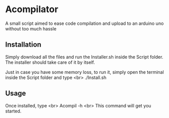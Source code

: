 # Acompilator
A small script aimed to ease code compilation and upload to an arduino uno without too much hassle


## Installation 

Simply download all the files and run the Installer.sh inside the Script folder.
The installer should take care of it by itself.

Just in case you have some memory loss, to run it, simply open the terminal inside the Script folder and type <br\>
./Install.sh 



## Usage 

Once installed, type <br\>
Acompil -h <br\>
This command will get you started.
